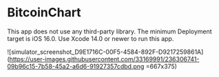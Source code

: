 # BitcoinChart
This app does not use any third-party library. The minimum Deployment target is iOS 16.0. Use Xcode 14.0 or newer to run this app.

![simulator_screenshot_D9E1716C-00F5-4584-892F-D9217259861A](https://user-images.githubusercontent.com/33169991/236306741-09b96c15-7b58-45a2-a6d6-91927357cdbd.png =667x375)
